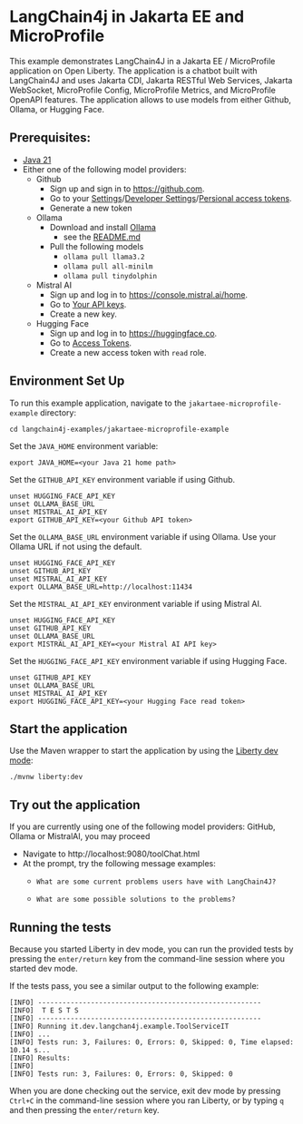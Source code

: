 # LangChain4j in Jakarta EE and MicroProfile

This example demonstrates LangChain4J in a Jakarta EE / MicroProfile application on Open Liberty. The application is a chatbot built with LangChain4J and uses Jakarta CDI, Jakarta RESTful Web Services, Jakarta WebSocket, MicroProfile Config, MicroProfile Metrics, and MicroProfile OpenAPI features. The application allows to use models from either Github, Ollama, or Hugging Face.

## Prerequisites:

-   [Java 21](https://developer.ibm.com/languages/java/semeru-runtimes/downloads)
-   Either one of the following model providers:
    -   Github
        -   Sign up and sign in to https://github.com.
        -   Go to your [Settings](https://github.com/settings/profile)/[Developer Settings](https://github.com/settings/developers)/[Persional access tokens](https://github.com/settings/personal-access-tokens).
        -   Generate a new token
    -   Ollama
        -   Download and install [Ollama](https://ollama.com/download)
            -   see the [README.md](https://github.com/ollama/ollama/blob/main/README.md#ollama)
        -   Pull the following models
            -   `ollama pull llama3.2`
            -   `ollama pull all-minilm`
            -   `ollama pull tinydolphin`
    -   Mistral AI
        -   Sign up and log in to https://console.mistral.ai/home.
        -   Go to [Your API keys](https://console.mistral.ai/api-keys).
        -   Create a new key.
    -   Hugging Face
        -   Sign up and log in to https://huggingface.co.
        -   Go to [Access Tokens](https://huggingface.co/settings/tokens).
        -   Create a new access token with `read` role.

## Environment Set Up

To run this example application, navigate to the `jakartaee-microprofile-example` directory:

```
cd langchain4j-examples/jakartaee-microprofile-example
```

Set the `JAVA_HOME` environment variable:

```
export JAVA_HOME=<your Java 21 home path>
```

Set the `GITHUB_API_KEY` environment variable if using Github.

```
unset HUGGING_FACE_API_KEY
unset OLLAMA_BASE_URL
unset MISTRAL_AI_API_KEY
export GITHUB_API_KEY=<your Github API token>
```

Set the `OLLAMA_BASE_URL` environment variable if using Ollama. Use your Ollama URL if not using the default.

```
unset HUGGING_FACE_API_KEY
unset GITHUB_API_KEY
unset MISTRAL_AI_API_KEY
export OLLAMA_BASE_URL=http://localhost:11434
```

Set the `MISTRAL_AI_API_KEY` environment variable if using Mistral AI.

```
unset HUGGING_FACE_API_KEY
unset GITHUB_API_KEY
unset OLLAMA_BASE_URL
export MISTRAL_AI_API_KEY=<your Mistral AI API key>
```

Set the `HUGGING_FACE_API_KEY` environment variable if using Hugging Face.

```
unset GITHUB_API_KEY
unset OLLAMA_BASE_URL
unset MISTRAL_AI_API_KEY
export HUGGING_FACE_API_KEY=<your Hugging Face read token>
```

## Start the application

Use the Maven wrapper to start the application by using the [Liberty dev mode](https://openliberty.io/docs/latest/development-mode.html):

```
./mvnw liberty:dev
```

## Try out the application

If you are currently using one of the following model providers: GitHub, Ollama or MistralAI, you may proceed

- Navigate to http://localhost:9080/toolChat.html
- At the prompt, try the following message examples:
  - ```
    What are some current problems users have with LangChain4J?
    ```
  - ```
    What are some possible solutions to the problems?
    ```

## Running the tests

Because you started Liberty in dev mode, you can run the provided tests by pressing the `enter/return` key from the command-line session where you started dev mode.

If the tests pass, you see a similar output to the following example:

```
[INFO] -------------------------------------------------------
[INFO]  T E S T S
[INFO] -------------------------------------------------------
[INFO] Running it.dev.langchan4j.example.ToolServiceIT
[INFO] ...
[INFO] Tests run: 3, Failures: 0, Errors: 0, Skipped: 0, Time elapsed: 10.14 s...
[INFO] Results:
[INFO] 
[INFO] Tests run: 3, Failures: 0, Errors: 0, Skipped: 0
```

When you are done checking out the service, exit dev mode by pressing `Ctrl+C` in the command-line session where you ran Liberty, or by typing `q` and then pressing the `enter/return` key.
